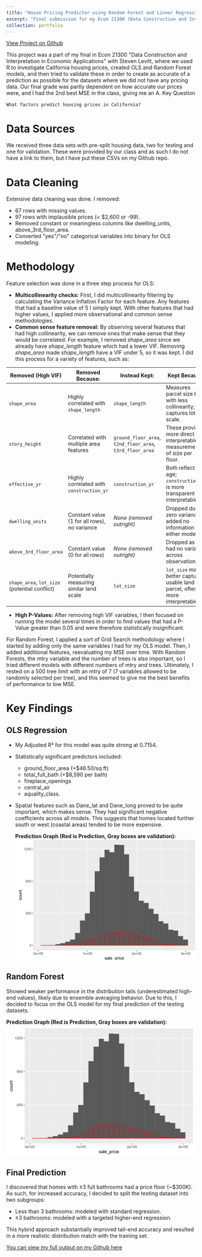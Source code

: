 ```yaml
---
title: "House Pricing Predictor using Random Forest and Linear Regression"
excerpt: "Final submission for my Econ 21300 (Data Construction and Interpretation in Economic Applications) class with Steven Levitt. We used R to ingest data, clean it, and then do feature selection and validation testing to run My predictions were the second most accurate in the class, giving me an A (2021)"
collection: portfolio
---
```


[View Project on Github](https://github.com/diogoviveiros/ECON-21300-Final-Housing-Prediction)


This project was a part of my final in Econ 21300 "Data Construction and Interpretation in Economic Applications" with Steven Levitt, where we used R to investigate California housing prices, created OLS and Random Forest models, and then tried to validate these in order to create as accurate of a prediction as possible for the datasets where we did not have any pricing data. Our final grade was partly dependent on how accurate our prices were, and I had the 2nd best MSE in the class, giving me an A. 
Key Question

    What factors predict housing prices in California?

# Data Sources

   We received three data sets with pre-split housing data, two for testing and one for validation. These were provided by our class and as such I do not have a link to them, but I have put these CSVs on my Github repo.

# Data Cleaning 

  Extensive data cleaning was done. I removed:

  - 67 rows with missing values.
  - 97 rows with implausible prices (< $2,600 or -99).
  - Removed constant or meaningless columns like dwelling_units, above_3rd_floor_area.
  - Converted "yes"/"no" categorical variables into binary for OLS modeling.


# Methodology

  Feature selection was done in a three step process for OLS: 
  - **Multicollinearity checks:** First, I did multicollinearity filtering by calculating the Variance Inflation Factor for each feature. Any features that had a baseline value of 5 I simply kept. With other features that had higher values, I applied more observational and common sense methodologies. 
  - **Common sense feature removal:** By observing several features that had high collinearity, we can remove ones that make sense that they would be correlated. For example, I removed *shape_area* since we already have *shape_length* feature which had a lower VIF. Removing *shape_area* made *shape_length* have a VIF under 5, so it was kept. I did this process for a variety of features, such as:

| **Removed (High VIF)**    | **Removed Because:**                                        | **Instead Kept:**        | **Kept Because:**                                                             |
|---------------------------|-------------------------------------------------------------|--------------------------|-------------------------------------------------------------------------------|
| `shape_area`              | Highly correlated with `shape_length`                       | `shape_length`           | Measures parcel size but with less collinearity; still captures lot scale.    |
| `story_height`            | Correlated with multiple area features                      | `ground_floor_area`, `t2nd_floor_area`, `t3rd_floor_area` | These provide more direct and interpretable measurements of size per floor. |
| `effective_yr`            | Highly correlated with `construction_yr`                    | `construction_yr`        | Both reflect age; `construction_yr` is more transparent and interpretable.   |
| `dwelling_units`          | Constant value (1 for all rows), no variance                | *None (removed outright)*| Dropped due to zero variance — added no information to either model.         |
| `above_3rd_floor_area`    | Constant value (0 for all rows)                             | *None (removed outright)*| Dropped as it had no variation across observations.                          |
| `shape_area`, `lot_size` (potential conflict) | Potentially measuring similar land scale | `lot_size`               | `lot_size` may better capture usable land parcel, often more interpretable. |

  - **High P-Values:** After removing high VIF variables, I then focused on running the model several times in order to find values that had a P-Value greater than 0.05 and were therefore statistically insignificant.

  For Random Forest, I applied a sort of Grid Search methodology where I started by adding only the same variables I had for my OLS model. Then, I added additional features, reevaluating my MSE over time. With Random Forests, the mtry variable and the number of trees is also important, so I tried different models with different numbers of mtry and trees. Ultimately, I rested on a 500 tree limit with an mtry of 7 (7 variables allowed to be randomly selected per tree), and this seemed to give me the best benefits of performance to low MSE. 

# Key Findings
## OLS Regression
  - My Adjusted R² for this model was quite strong at 0.7154.
  - Statistically significant predictors included:
      - ground_floor_area (+$46.50/sq ft)
      - total_full_bath (+$8,590 per bath)
      - fireplace_openings
      - central_air
      - aquality_class.
   
  - Spatial features such as Dane_lat and Dane_long proved to be quite important, which makes sense. They had significant negative coefficients across all models. This suggests that homes located further south or west (coastal areas) tended to be more expensive.

    **Prediction Graph (Red is Prediction, Gray boxes are validation):** ![OLS Prediction](/images/OLS_Prediction.png)

## Random Forest

   Showed weaker performance in the distribution tails (underestimated high-end values), likely due to ensemble averaging behavior. Due to this, I decided to focus on the OLS model for my final prediction of the testing datasets. 

   **Prediction Graph (Red is Prediction, Gray boxes are validation):** ![RF Prediction](/images/Random_Forest_Prediction.png)

## Final Prediction

   I discovered that homes with ≥3 full bathrooms had a price floor (~$300K). As such, for increased accuracy, I decided to split the testing dataset into two subgroups:
   - Less than 3 bathrooms: modeled with standard regression.
   - ≥3 bathrooms: modeled with a targeted higher-end regression.

   This hybrid approach substantially improved tail-end accuracy and resulted in a more realistic distribution match with the training set.

[You can view my full output on my Github here](https://github.com/diogoviveiros/ECON-21300-Final-Housing-Prediction/blob/main/Project_4.pdf)
